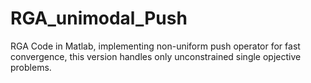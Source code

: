 # RGA_unimodal_Push
RGA Code in Matlab, implementing non-uniform push operator for fast convergence,
this version handles only unconstrained single opjective problems.
